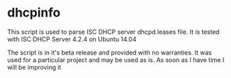dhcpinfo
========
This script is used to parse ISC DHCP server dhcpd.leases file.
It is tested with ISC DHCP Server 4.2.4 on Ubuntu 14.04

The script is in it's beta release and provided with no warranties.
It was used for a particular project and may be used as is.
As soon as I have time I will be improving it
